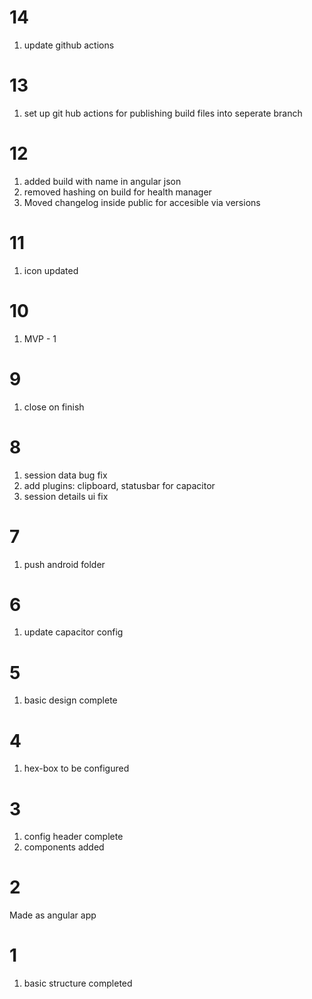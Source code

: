 # 14

1. update github actions

# 13

1. set up git hub actions for publishing build files into seperate branch

# 12

1. added build with name in angular json
2. removed hashing on build for health manager
3. Moved changelog inside public for accesible via versions

# 11

1. icon updated

# 10

1. MVP - 1  

# 9

1. close on finish

# 8

1. session data bug fix
2. add plugins: clipboard, statusbar for capacitor
3. session details ui fix

# 7

1. push android folder

# 6

1. update capacitor config

# 5

1. basic design complete

# 4

1. hex-box to be configured

# 3

1. config header complete
2. components added

# 2

Made as angular app

# 1

1. basic structure completed